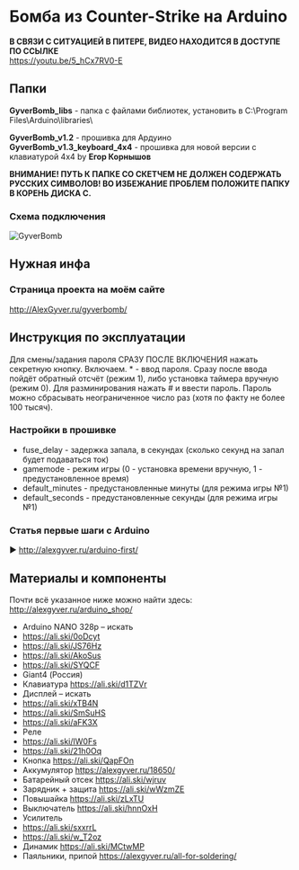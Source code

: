 # Бомба из Counter-Strike на Arduino

**В СВЯЗИ С СИТУАЦИЕЙ В ПИТЕРЕ, ВИДЕО НАХОДИТСЯ В ДОСТУПЕ ПО ССЫЛКЕ**  
https://youtu.be/5_hCx7RV0-E  

## Папки

**GyverBomb_libs** - папка с файлами библиотек, установить в C:\Program Files\Arduino\libraries\
  
**GyverBomb_v1.2** - прошивка для Ардуино
**GyverBomb_v1.3_keyboard_4x4** - прошивка для новой версии с клавиатурой 4х4 by **Егор Корнышов**

**ВНИМАНИЕ! ПУТЬ К ПАПКЕ СО СКЕТЧЕМ НЕ ДОЛЖЕН СОДЕРЖАТЬ РУССКИХ СИМВОЛОВ!
ВО ИЗБЕЖАНИЕ ПРОБЛЕМ ПОЛОЖИТЕ ПАПКУ В КОРЕНЬ ДИСКА С.**

### Схема подключения
![GyverBomb](https://github.com/AlexGyver/GyverBomb/blob/master/scheme.jpg)

## Нужная инфа
### Страница проекта на моём сайте
http://AlexGyver.ru/gyverbomb/

##  Инструкция по эксплуатации
Для смены/задания пароля СРАЗУ ПОСЛЕ ВКЛЮЧЕНИЯ нажать секретную кнопку. Включаем. * - ввод пароля. 
Сразу после ввода пойдёт обратный отсчёт (режим 1), либо установка таймера вручную (режим 0).
Для разминирования нажать # и ввести пароль. Пароль можно сбрасывать неограниченное число раз (хотя по факту не более 100 тысяч).

### Настройки в прошивке
* fuse_delay - задержка запала, в секундах (сколько секунд на запал будет подаваться ток)
* gamemode - режим игры (0 - установка времени вручную, 1 - предустановленное время)
* default_minutes - предустановленные минуты (для режима игры №1)
* default_seconds - предустановленные секунды (для режима игры №1)

### Статья первые шаги с Arduino
► http://alexgyver.ru/arduino-first/

##  Материалы и компоненты
Почти всё указанное ниже можно найти здесь:  
http://alexgyver.ru/arduino_shop/

* Arduino NANO 328p – искать
* https://ali.ski/0oDcyt
* https://ali.ski/JS76Hz
* https://ali.ski/AkoSus
* https://ali.ski/SYQCF
* Giant4 (Россия)
* Клавиатура https://ali.ski/d1TZVr
* Дисплей – искать
* https://ali.ski/xTB4N
* https://ali.ski/SmSuHS
* https://ali.ski/aFK3X
* Реле
* https://ali.ski/IW0Fs
* https://ali.ski/21h0Oq
* Кнопка https://ali.ski/QapFOn
* Аккумулятор https://alexgyver.ru/18650/
* Батарейный отсек https://ali.ski/wjruv
* Зарядник + защита https://ali.ski/wWzmZE
* Повышайка https://ali.ski/zLxTU
* Выключатель https://ali.ski/hnnOxH
* Усилитель
* https://ali.ski/sxxrrL
* https://ali.ski/w_T2oz
* Динамик https://ali.ski/MCtwMP
* Паяльники, припой https://alexgyver.ru/all-for-soldering/
